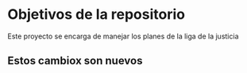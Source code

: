 # Objetivos de la repositorio

Este proyecto se encarga de manejar los planes de la liga de la justicia


## Estos cambiox son nuevos
